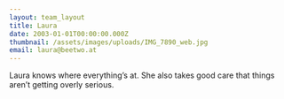 ```yaml
---
layout: team_layout
title: Laura
date: 2003-01-01T00:00:00.000Z
thumbnail: /assets/images/uploads/IMG_7890_web.jpg
email: laura@beetwo.at
---
```


Laura knows where everything’s at. She also takes good care that things aren’t getting overly serious.



